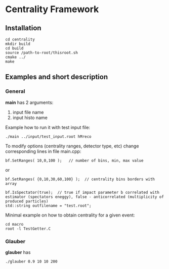# Centrality Framework

## Installation

    cd centrality
    mkdir build
    cd build
    source /path-to-root/thisroot.sh
    cmake ../
    make


## Examples and short description 

### General

**main** has 2 arguments:
  1. input file name
  2. input histo name

Example how to run it with test input file:

    ./main ../input/test_input.root hMreco

To modify options (centrality ranges, detector type, etc) change corresponding lines in file main.cpp:

    bf.SetRanges( 10,0,100 );   // number of bins, min, max value
or

    bf.SetRanges( {0,10,30,60,100} );  // centrality bins borders with array

    bf.IsSpectator(true);  // true if impact parameter b correlated with estimator (spectators eneggy), false - anticorrelated (multiplicity of produced particles) 
    std::string outfilename = "test.root";

Minimal example on how to obtain centrality for a given event:

    cd macro
    root -l TestGetter.C

### Glauber

**glauber** has

    ./glauber 0.9 10 10 200
